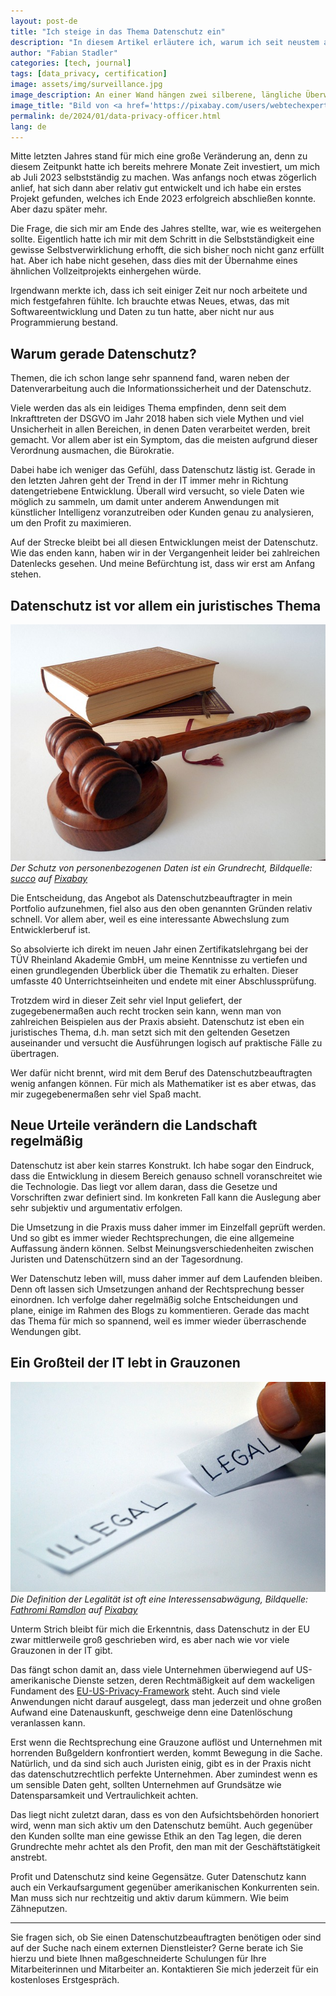 ```yaml
---
layout: post-de
title: "Ich steige in das Thema Datenschutz ein"
description: "In diesem Artikel erläutere ich, warum ich seit neustem auch als Datenschutzbeauftragter tätig bin und warum ich das Thema wichtig finde."
author: "Fabian Stadler"
categories: [tech, journal]
tags: [data_privacy, certification]
image: assets/img/surveillance.jpg
image_description: An einer Wand hängen zwei silberene, längliche Überwachungskameras, die über Rohre und Kabel mit zwei Stromboxen dahinter verbunden sind. Die erste Kamera ist leicht nach unten rechts geneigt, die zweite Kamera ist etwas höher geneigt, zeigt aber auch nach rechts. Die Wand ist zum größten Teil mit grauem Putz verputzt. Lediglich die Oberkante des Bilds zeigt graue Mauersteine.
image_title: "Bild von <a href='https://pixabay.com/users/webtechexperts-10518280/?utm_source=link-attribution&utm_medium=referral&utm_campaign=image&utm_content=7267551'>Joseph Mucira</a> auf <a href='https://pixabay.com//?utm_source=link-attribution&utm_medium=referral&utm_campaign=image&utm_content=7267551'>Pixabay</a>"
permalink: de/2024/01/data-privacy-officer.html
lang: de
---
```


Mitte letzten Jahres stand für mich eine große Veränderung an, denn zu diesem Zeitpunkt hatte ich bereits mehrere Monate Zeit investiert, um mich ab Juli 2023 selbstständig zu machen. Was anfangs noch etwas zögerlich anlief, hat sich dann aber relativ gut entwickelt und ich habe ein erstes Projekt gefunden, welches ich Ende 2023 erfolgreich abschließen konnte. Aber dazu später mehr.

Die Frage, die sich mir am Ende des Jahres stellte, war, wie es weitergehen sollte. Eigentlich hatte ich mir mit dem Schritt in die Selbstständigkeit eine gewisse Selbstverwirklichung erhofft, die sich bisher noch nicht ganz erfüllt hat. Aber ich habe nicht gesehen, dass dies mit der Übernahme eines ähnlichen Vollzeitprojekts einhergehen würde.

Irgendwann merkte ich, dass ich seit einiger Zeit nur noch arbeitete und mich festgefahren fühlte. Ich brauchte etwas Neues, etwas, das mit Softwareentwicklung und Daten zu tun hatte, aber nicht nur aus Programmierung bestand.

## Warum gerade Datenschutz?

Themen, die ich schon lange sehr spannend fand, waren neben der Datenverarbeitung auch die Informationssicherheit und der Datenschutz.

Viele werden das als ein leidiges Thema empfinden, denn seit dem Inkrafttreten der DSGVO im Jahr 2018 haben sich viele Mythen und viel Unsicherheit in allen Bereichen, in denen Daten verarbeitet werden, breit gemacht. Vor allem aber ist ein Symptom, das die meisten aufgrund dieser Verordnung ausmachen, die Bürokratie.

Dabei habe ich weniger das Gefühl, dass Datenschutz lästig ist. Gerade in den letzten Jahren geht der Trend in der IT immer mehr in Richtung datengetriebene Entwicklung. Überall wird versucht, so viele Daten wie möglich zu sammeln, um damit unter anderem Anwendungen mit künstlicher Intelligenz voranzutreiben oder Kunden genau zu analysieren, um den Profit zu maximieren.

Auf der Strecke bleibt bei all diesen Entwicklungen meist der Datenschutz. Wie das enden kann, haben wir in der Vergangenheit leider bei zahlreichen Datenlecks gesehen. Und meine Befürchtung ist, dass wir erst am Anfang stehen.

## Datenschutz ist vor allem ein juristisches Thema

![Ein Richterhammer liegt auf einem Resonanzblock. Beide bestehen aus dunkelbraunem Holz, vermutlich Eiche. Dahinter liegt ein Stapel aus zwei Büchern. Das obere Buch ist in einem hellbraunen und das untere in einem etwas dunkleren Ledereinband gebunden. Aus dem unteren Buch hängt ein Stofflesezeichen heraus. Alle Dinge liegen auf weißem Hintergrund.](/assets/img/hammer-719066_640.jpg)
_Der Schutz von personenbezogenen Daten ist ein Grundrecht, Bildquelle: [succo](https://pixabay.com/users/succo-96729/?utm_source=link-attribution&utm_medium=referral&utm_campaign=image&utm_content=719066) auf [Pixabay](https://pixabay.com//?utm_source=link-attribution&utm_medium=referral&utm_campaign=image&utm_content=719066)_

Die Entscheidung, das Angebot als Datenschutzbeauftragter in mein Portfolio aufzunehmen, fiel also aus den oben genannten Gründen relativ schnell. Vor allem aber, weil es eine interessante Abwechslung zum Entwicklerberuf ist.

So absolvierte ich direkt im neuen Jahr einen Zertifikatslehrgang bei der TÜV Rheinland Akademie GmbH, um meine Kenntnisse zu vertiefen und einen grundlegenden Überblick über die Thematik zu erhalten. Dieser umfasste 40 Unterrichtseinheiten und endete mit einer Abschlussprüfung.

Trotzdem wird in dieser Zeit sehr viel Input geliefert, der zugegebenermaßen auch recht trocken sein kann, wenn man von zahlreichen Beispielen aus der Praxis absieht. Datenschutz ist eben ein juristisches Thema, d.h. man setzt sich mit den geltenden Gesetzen auseinander und versucht die Ausführungen logisch auf praktische Fälle zu übertragen.

Wer dafür nicht brennt, wird mit dem Beruf des Datenschutzbeauftragten wenig anfangen können. Für mich als Mathematiker ist es aber etwas, das mir zugegebenermaßen sehr viel Spaß macht.

## Neue Urteile verändern die Landschaft regelmäßig

Datenschutz ist aber kein starres Konstrukt. Ich habe sogar den Eindruck, dass die Entwicklung in diesem Bereich genauso schnell voranschreitet wie die Technologie. Das liegt vor allem daran, dass die Gesetze und Vorschriften zwar definiert sind. Im konkreten Fall kann die Auslegung aber sehr subjektiv und argumentativ erfolgen.

Die Umsetzung in die Praxis muss daher immer im Einzelfall geprüft werden. Und so gibt es immer wieder Rechtsprechungen, die eine allgemeine Auffassung ändern können. Selbst Meinungsverschiedenheiten zwischen Juristen und Datenschützern sind an der Tagesordnung.

Wer Datenschutz leben will, muss daher immer auf dem Laufenden bleiben. Denn oft lassen sich Umsetzungen anhand der Rechtsprechung besser einordnen. Ich verfolge daher regelmäßig solche Entscheidungen und plane, einige im Rahmen des Blogs zu kommentieren. Gerade das macht das Thema für mich so spannend, weil es immer wieder überraschende Wendungen gibt.

## Ein Großteil der IT lebt in Grauzonen

![Auf dem Bild ist zu erkennen, wie ein kleiner Papierstreifen mit dem Wort illegal in Großbuchstaben geschrieben auf einem weißen Tisch liegt. Rechts daneben legt gerade jemand einen weiteren Streifen mit dem Wort legal.](/assets/img/legal-1143114_640.jpg)
_Die Definition der Legalität ist oft eine Interessensabwägung, Bildquelle: [Fathromi Ramdlon](https://pixabay.com/users/ramdlon-710044/?utm_source=link-attribution&utm_medium=referral&utm_campaign=image&utm_content=1143114) auf [Pixabay](https://pixabay.com//?utm_source=link-attribution&utm_medium=referral&utm_campaign=image&utm_content=1143114)_

Unterm Strich bleibt für mich die Erkenntnis, dass Datenschutz in der EU zwar mittlerweile groß geschrieben wird, es aber nach wie vor viele Grauzonen in der IT gibt.

Das fängt schon damit an, dass viele Unternehmen überwiegend auf US-amerikanische Dienste setzen, deren Rechtmäßigkeit auf dem wackeligen Fundament des [EU-US-Privacy-Framework](https://de.wikipedia.org/wiki/EU-US_Data_Privacy_Framework) steht. Auch sind viele Anwendungen nicht darauf ausgelegt, dass man jederzeit und ohne großen Aufwand eine Datenauskunft, geschweige denn eine Datenlöschung veranlassen kann.

Erst wenn die Rechtsprechung eine Grauzone auflöst und Unternehmen mit horrenden Bußgeldern konfrontiert werden, kommt Bewegung in die Sache. Natürlich, und da sind sich auch Juristen einig, gibt es in der Praxis nicht das datenschutzrechtlich perfekte Unternehmen. Aber zumindest wenn es um sensible Daten geht, sollten Unternehmen auf Grundsätze wie Datensparsamkeit und Vertraulichkeit achten.

Das liegt nicht zuletzt daran, dass es von den Aufsichtsbehörden honoriert wird, wenn man sich aktiv um den Datenschutz bemüht. Auch gegenüber den Kunden sollte man eine gewisse Ethik an den Tag legen, die deren Grundrechte mehr achtet als den Profit, den man mit der Geschäftstätigkeit anstrebt.

Profit und Datenschutz sind keine Gegensätze. Guter Datenschutz kann auch ein Verkaufsargument gegenüber amerikanischen Konkurrenten sein. Man muss sich nur rechtzeitig und aktiv darum kümmern. Wie beim Zähneputzen.

----

Sie fragen sich, ob Sie einen Datenschutzbeauftragten benötigen oder sind auf der Suche nach einem externen Dienstleister? Gerne berate ich Sie hierzu und biete Ihnen maßgeschneiderte Schulungen für Ihre Mitarbeiterinnen und Mitarbeiter an. Kontaktieren Sie mich jederzeit für ein kostenloses Erstgespräch.

